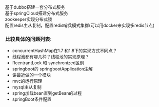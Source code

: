 
基于dubbo搭建一套分布式服务  
基于springCloud搭建分布式服务  
zookeeper实现分布式锁  
配置redis主从复制，配置redis哨兵模式集群(可以用docker来实现多redis节点)  

### 比较具体的问题列表:
* concurrentHashMap在1.7 和1.8下的实现方式不同点？
* 线程池都有哪几种？线程池的实现原理？
* ReentrantLock 和 synchronized区别
* springboot的 springbootApplication注解
* 讲最近做的一个模块
* mvc的运行原理
* mysql主从复制
* spring加载bean直到getBean的过程
* springBoot条件配置